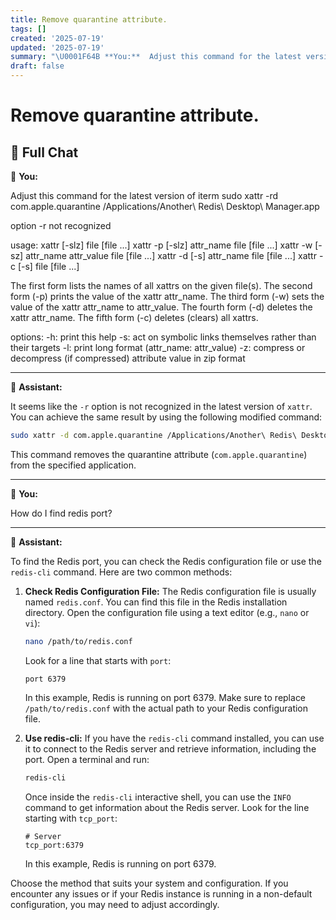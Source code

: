```yaml
---
title: Remove quarantine attribute.
tags: []
created: '2025-07-19'
updated: '2025-07-19'
summary: "\U0001F64B **You:**  Adjust this command for the latest version of iterm"
draft: false
---
```


# Remove quarantine attribute.

## 🧠 Full Chat

🙋 **You:**

Adjust this command for the latest version of iterm
sudo xattr -rd com.apple.quarantine /Applications/Another\ Redis\ Desktop\ Manager.app

option -r not recognized

usage: xattr [-slz] file [file ...]
       xattr -p [-slz] attr_name file [file ...]
       xattr -w [-sz] attr_name attr_value file [file ...]
       xattr -d [-s] attr_name file [file ...]
       xattr -c [-s] file [file ...]

The first form lists the names of all xattrs on the given file(s).
The second form (-p) prints the value of the xattr attr_name.
The third form (-w) sets the value of the xattr attr_name to attr_value.
The fourth form (-d) deletes the xattr attr_name.
The fifth form (-c) deletes (clears) all xattrs.

options:
  -h: print this help
  -s: act on symbolic links themselves rather than their targets
  -l: print long format (attr_name: attr_value)
  -z: compress or decompress (if compressed) attribute value in zip format

---

🤖 **Assistant:**

It seems like the `-r` option is not recognized in the latest version of `xattr`. You can achieve the same result by using the following modified command:

```bash
sudo xattr -d com.apple.quarantine /Applications/Another\ Redis\ Desktop\ Manager.app
```

This command removes the quarantine attribute (`com.apple.quarantine`) from the specified application.

---

🙋 **You:**

How do I find redis port?

---

🤖 **Assistant:**

To find the Redis port, you can check the Redis configuration file or use the `redis-cli` command. Here are two common methods:

1. **Check Redis Configuration File:**
   The Redis configuration file is usually named `redis.conf`. You can find this file in the Redis installation directory. Open the configuration file using a text editor (e.g., `nano` or `vi`):

   ```bash
   nano /path/to/redis.conf
   ```

   Look for a line that starts with `port`:

   ```
   port 6379
   ```

   In this example, Redis is running on port 6379. Make sure to replace `/path/to/redis.conf` with the actual path to your Redis configuration file.

2. **Use redis-cli:**
   If you have the `redis-cli` command installed, you can use it to connect to the Redis server and retrieve information, including the port. Open a terminal and run:

   ```bash
   redis-cli
   ```

   Once inside the `redis-cli` interactive shell, you can use the `INFO` command to get information about the Redis server. Look for the line starting with `tcp_port`:

   ```
   # Server
   tcp_port:6379
   ```

   In this example, Redis is running on port 6379.

Choose the method that suits your system and configuration. If you encounter any issues or if your Redis instance is running in a non-default configuration, you may need to adjust accordingly.